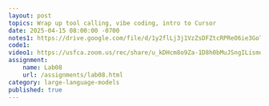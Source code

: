 ```yaml
---
layout: post
topics: Wrap up tool calling, vibe coding, intro to Cursor
date: 2025-04-15 08:00:00 -0700
notes1: https://drive.google.com/file/d/1y2flLj3j1VzZsDFZtcRPReO6ie3GoTlS/view?usp=sharing
code1: 
video1: https://usfca.zoom.us/rec/share/u_kDHcm8o9Za-1D8h0bMuJSngILismoNRcwh_kTdRWdJR5xadarjrH7zKKBf2JEC.Z1uzOpGCaVSMSpZt
assignment:
    name: Lab08
    url: /assignments/lab08.html
category: large-language-models
published: true
---
```

